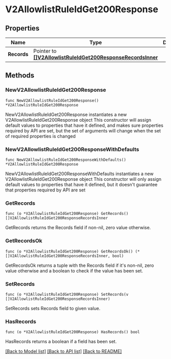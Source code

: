 # V2AllowlistRuleIdGet200Response

## Properties

Name | Type | Description | Notes
------------ | ------------- | ------------- | -------------
**Records** | Pointer to [**[]V2AllowlistRuleIdGet200ResponseRecordsInner**](V2AllowlistRuleIdGet200ResponseRecordsInner.md) |  | [optional] 

## Methods

### NewV2AllowlistRuleIdGet200Response

`func NewV2AllowlistRuleIdGet200Response() *V2AllowlistRuleIdGet200Response`

NewV2AllowlistRuleIdGet200Response instantiates a new V2AllowlistRuleIdGet200Response object
This constructor will assign default values to properties that have it defined,
and makes sure properties required by API are set, but the set of arguments
will change when the set of required properties is changed

### NewV2AllowlistRuleIdGet200ResponseWithDefaults

`func NewV2AllowlistRuleIdGet200ResponseWithDefaults() *V2AllowlistRuleIdGet200Response`

NewV2AllowlistRuleIdGet200ResponseWithDefaults instantiates a new V2AllowlistRuleIdGet200Response object
This constructor will only assign default values to properties that have it defined,
but it doesn't guarantee that properties required by API are set

### GetRecords

`func (o *V2AllowlistRuleIdGet200Response) GetRecords() []V2AllowlistRuleIdGet200ResponseRecordsInner`

GetRecords returns the Records field if non-nil, zero value otherwise.

### GetRecordsOk

`func (o *V2AllowlistRuleIdGet200Response) GetRecordsOk() (*[]V2AllowlistRuleIdGet200ResponseRecordsInner, bool)`

GetRecordsOk returns a tuple with the Records field if it's non-nil, zero value otherwise
and a boolean to check if the value has been set.

### SetRecords

`func (o *V2AllowlistRuleIdGet200Response) SetRecords(v []V2AllowlistRuleIdGet200ResponseRecordsInner)`

SetRecords sets Records field to given value.

### HasRecords

`func (o *V2AllowlistRuleIdGet200Response) HasRecords() bool`

HasRecords returns a boolean if a field has been set.


[[Back to Model list]](../README.md#documentation-for-models) [[Back to API list]](../README.md#documentation-for-api-endpoints) [[Back to README]](../README.md)


